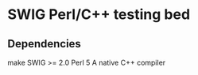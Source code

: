 SWIG Perl/C++ testing bed
=========================

Dependencies
------------

make
SWIG >= 2.0
Perl 5
A native C++ compiler

